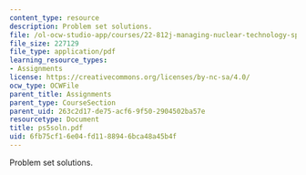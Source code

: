 ```yaml
---
content_type: resource
description: Problem set solutions.
file: /ol-ocw-studio-app/courses/22-812j-managing-nuclear-technology-spring-2004/6fb75cf16e04fd1188946bca48a45b4f_ps5soln.pdf
file_size: 227129
file_type: application/pdf
learning_resource_types:
- Assignments
license: https://creativecommons.org/licenses/by-nc-sa/4.0/
ocw_type: OCWFile
parent_title: Assignments
parent_type: CourseSection
parent_uid: 263c2d17-de75-acf6-9f50-2904502ba57e
resourcetype: Document
title: ps5soln.pdf
uid: 6fb75cf1-6e04-fd11-8894-6bca48a45b4f
---
```

Problem set solutions.